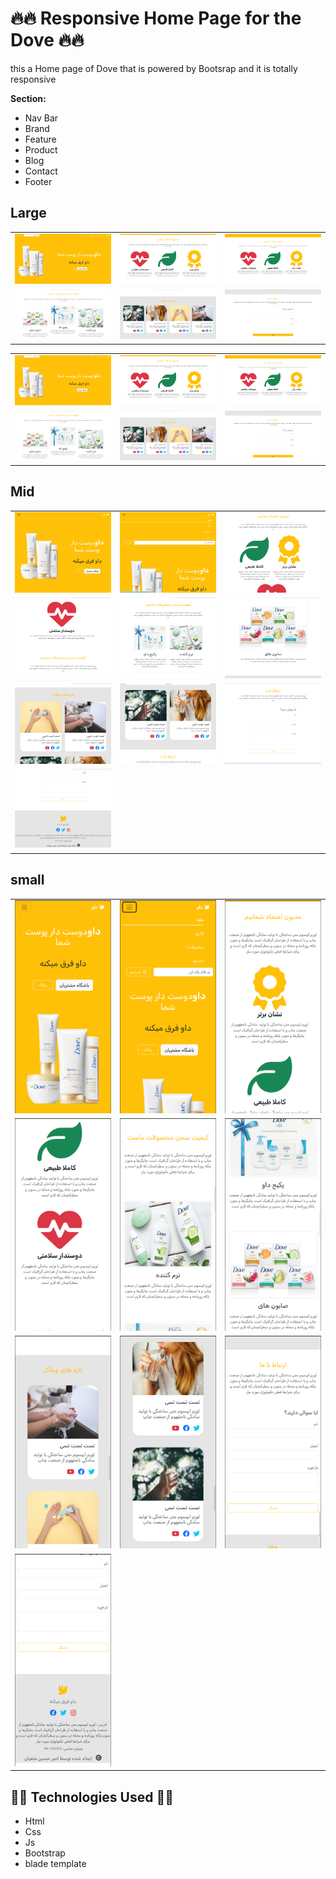 # :fire::fire: Responsive Home Page for the Dove :fire::fire:

this a Home page of Dove that is powered by Bootsrap and it is totally responsive 


**Section:**

- Nav Bar
- Brand
- Feature
- Product
- Blog
- Contact
- Footer

## Large

<table>
<tr>
    <td><img src="./resource/readmeImage/L1.png" alt="Welcome Page"></td>
    <td><img src="./resource/readmeImage/L2.png" alt="Welcome Page"></td>
    <td><img src="./resource/readmeImage/L3.png" alt="Welcome Page"></td>
</tr>
<tr>
    <td><img src="./resource/readmeImage/L4.png" alt="Welcome Page"></td>
    <td><img src="./resource/readmeImage/L5.png" alt="Welcome Page"></td>
    <td><img src="./resource/readmeImage/L6.png" alt="Welcome Page"></td>
</tr>
</table>
<table>
<tr>
    <td><img src="./resource/readmeImage/L1.png" alt="Welcome Page"></td>
    <td><img src="./resource/readmeImage/L2.png" alt="Welcome Page"></td>
    <td><img src="./resource/readmeImage/L3.png" alt="Welcome Page"></td>
</tr>
<tr>
    <td><img src="./resource/readmeImage/L4.png" alt="Welcome Page"></td>
    <td><img src="./resource/readmeImage/L5.png" alt="Welcome Page"></td>
    <td><img src="./resource/readmeImage/L6.png" alt="Welcome Page"></td>
</tr>
 </table>

## Mid

<table>
<tr>
    <td><img src="./resource/readmeImage/m1.png" alt="Welcome Page"></td>
    <td><img src="./resource/readmeImage/m2.png" alt="Welcome Page"></td>
    <td><img src="./resource/readmeImage/m3.png" alt="Welcome Page"></td>
</tr>
<tr>
    <td><img src="./resource/readmeImage/m4.png" alt="Welcome Page"></td>
    <td><img src="./resource/readmeImage/m5.png" alt="Welcome Page"></td>
    <td><img src="./resource/readmeImage/m6.png" alt="Welcome Page"></td>
</tr>
<tr>
    <td><img src="./resource/readmeImage/m7.png" alt="Welcome Page"></td>
    <td><img src="./resource/readmeImage/m8.png" alt="Welcome Page"></td>
    <td><img src="./resource/readmeImage/m9.png" alt="Welcome Page"></td>
</tr>
<tr>
    <td><img src="./resource/readmeImage/m10.png" alt="Welcome Page"></td>
</tr>
</table>

## small

<table>
<tr>
    <td><img src="./resource/readmeImage/s1.png" alt="Welcome Page"></td>
    <td><img src="./resource/readmeImage/s2.png" alt="Welcome Page"></td>
    <td><img src="./resource/readmeImage/s3.png" alt="Welcome Page"></td>
</tr>
<tr>
    <td><img src="./resource/readmeImage/s4.png" alt="Welcome Page"></td>
    <td><img src="./resource/readmeImage/s5.png" alt="Welcome Page"></td>
    <td><img src="./resource/readmeImage/s6.png" alt="Welcome Page"></td>
</tr>
<tr>
    <td><img src="./resource/readmeImage/s7.png" alt="Welcome Page"></td>
    <td><img src="./resource/readmeImage/s8.png" alt="Welcome Page"></td>
    <td><img src="./resource/readmeImage/s9.png" alt="Welcome Page"></td>
</tr>
<tr>
    <td><img src="./resource/readmeImage/s10.png" alt="Welcome Page"></td>
</tr>
</table>


## :technologist: Technologies Used :technologist:

 <ul>
    <li>Html</li>
    <li>Css</li>
    <li>Js</li>
    <li>Bootstrap</li>
    <li>blade template</li>
</ul>
